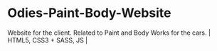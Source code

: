 # Odies-Paint-Body-Website
Website for the client. Related to Paint and Body Works for the cars. | HTML5, CSS3 + SASS, JS |
